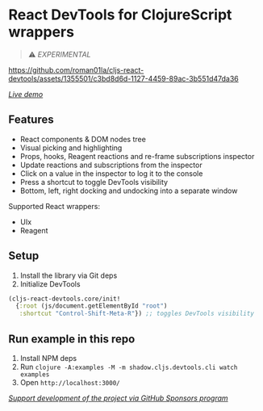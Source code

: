 # React DevTools for ClojureScript wrappers

> ⚠️ _EXPERIMENTAL_

https://github.com/roman01la/cljs-react-devtools/assets/1355501/c3bd8d6d-1127-4459-89ac-3b551d47da36

[*Live demo*](https://roman01la.github.io/cljs-react-devtools/)

## Features
- React components & DOM nodes tree
- Visual picking and highlighting
- Props, hooks, Reagent reactions and re-frame subscriptions inspector
- Update reactions and subscriptions from the inspector
- Click on a value in the inspector to log it to the console
- Press a shortcut to toggle DevTools visibility
- Bottom, left, right docking and undocking into a separate window

Supported React wrappers:
- UIx
- Reagent

## Setup
1. Install the library via Git deps
2. Initialize DevTools
```clojure
(cljs-react-devtools.core/init!
  {:root (js/document.getElementById "root")
   :shortcut "Control-Shift-Meta-R"}) ;; toggles DevTools visibility
```

## Run example in this repo
1. Install NPM deps
2. Run `clojure -A:examples -M -m shadow.cljs.devtools.cli watch examples`
3. Open `http://localhost:3000/`

[_Support development of the project via GitHub Sponsors program_](https://github.com/sponsors/roman01la)
